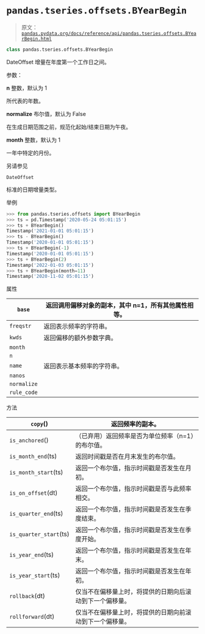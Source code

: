 # `pandas.tseries.offsets.BYearBegin`

> 原文：[`pandas.pydata.org/docs/reference/api/pandas.tseries.offsets.BYearBegin.html`](https://pandas.pydata.org/docs/reference/api/pandas.tseries.offsets.BYearBegin.html)

```py
class pandas.tseries.offsets.BYearBegin
```

DateOffset 增量在年度第一个工作日之间。

参数：

**n** 整数，默认为 1

所代表的年数。

**normalize** 布尔值，默认为 False

在生成日期范围之前，规范化起始/结束日期为午夜。

**month** 整数，默认为 1

一年中特定的月份。

另请参见

`DateOffset`

标准的日期增量类型。

举例

```py
>>> from pandas.tseries.offsets import BYearBegin
>>> ts = pd.Timestamp('2020-05-24 05:01:15')
>>> ts + BYearBegin()
Timestamp('2021-01-01 05:01:15')
>>> ts - BYearBegin()
Timestamp('2020-01-01 05:01:15')
>>> ts + BYearBegin(-1)
Timestamp('2020-01-01 05:01:15')
>>> ts + BYearBegin(2)
Timestamp('2022-01-03 05:01:15')
>>> ts + BYearBegin(month=11)
Timestamp('2020-11-02 05:01:15') 
```

属性

| `base` | 返回调用偏移对象的副本，其中 n=1，所有其他属性相等。 |
| --- | --- |
| `freqstr` | 返回表示频率的字符串。 |
| `kwds` | 返回偏移的额外参数字典。 |
| `month` |  |
| `n` |  |
| `name` | 返回表示基本频率的字符串。 |
| `nanos` |  |
| `normalize` |  |
| `rule_code` |  |

方法

| `copy`() | 返回频率的副本。 |
| --- | --- |
| `is_anchored`() | （已弃用）返回频率是否为单位频率（n=1）的布尔值。 |
| `is_month_end`(ts) | 返回时间戳是否在月末发生的布尔值。 |
| `is_month_start`(ts) | 返回一个布尔值，指示时间戳是否发生在月初。 |
| `is_on_offset`(dt) | 返回一个布尔值，指示时间戳是否与此频率相交。 |
| `is_quarter_end`(ts) | 返回一个布尔值，指示时间戳是否发生在季度结束。 |
| `is_quarter_start`(ts) | 返回一个布尔值，指示时间戳是否发生在季度开始。 |
| `is_year_end`(ts) | 返回一个布尔值，指示时间戳是否发生在年末。 |
| `is_year_start`(ts) | 返回一个布尔值，指示时间戳是否发生在年初。 |
| `rollback`(dt) | 仅当不在偏移量上时，将提供的日期向后滚动到下一个偏移量。 |
| `rollforward`(dt) | 仅当不在偏移量上时，将提供的日期向前滚动到下一个偏移量。 |
